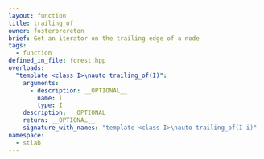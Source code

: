```yaml
---
layout: function
title: trailing_of
owner: fosterbrereton
brief: Get an iterator on the trailing edge of a node
tags:
  - function
defined_in_file: forest.hpp
overloads:
  "template <class I>\nauto trailing_of(I)":
    arguments:
      - description: __OPTIONAL__
        name: i
        type: I
    description: __OPTIONAL__
    return: __OPTIONAL__
    signature_with_names: "template <class I>\nauto trailing_of(I i)"
namespace:
  - stlab
---
```

